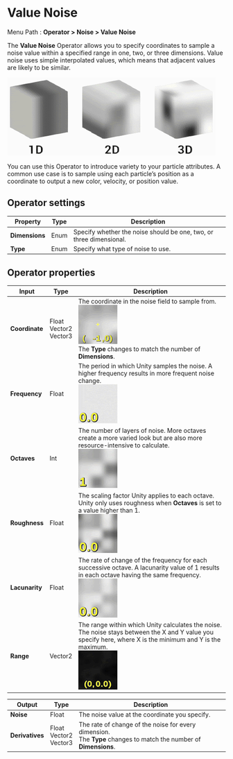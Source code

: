 # Value Noise

Menu Path : **Operator > Noise > Value Noise**

The **Value Noise** Operator allows you to specify coordinates to sample a noise value within a specified range in one, two, or three dimensions. Value noise uses simple interpolated values, which means that adjacent values are likely to be similar.

![](Images/Operator-ValueNoiseAnimation.gif)

You can use this Operator to introduce variety to your particle attributes. A common use case is to sample using each particle’s position as a coordinate to output a new color, velocity, or position value.

## Operator settings

| **Property**   | **Type** | **Description**                                              |
| -------------- | -------- | ------------------------------------------------------------ |
| **Dimensions** | Enum     | Specify whether the noise should be one, two, or three dimensional. |
| **Type**       | Enum     | Specify what type of noise to use.                           |

## Operator properties

| **Input**      | **Type**                      | **Description**                                              |
| -------------- | ----------------------------- | ------------------------------------------------------------ |
| **Coordinate** | Float<br/>Vector2<br/>Vector3 | The coordinate in the noise field to sample from.<br/>![](Images/Operator-ValueNoiseCoordinate.gif) <br/>The **Type** changes to match the number of **Dimensions**. |
| **Frequency**  | Float                         | The period in which Unity samples the noise. A higher frequency results in more frequent noise change.<br/>![](Images/Operator-ValueNoiseFrequency.gif) |
| **Octaves**    | Int                           | The number of layers of noise. More octaves create a more varied look but are also more resource-intensive to calculate.<br/>![](Images/Operator-ValueNoiseOctaves.gif) |
| **Roughness**  | Float                         | The scaling factor Unity applies to each octave. Unity only uses roughness when **Octaves** is set to a value higher than 1.<br/>![](Images/Operator-ValueNoiseRoughness.gif) |
| **Lacunarity** | Float                         | The rate of change of the frequency for each successive octave. A lacunarity value of 1 results in each octave having the same frequency.<br/>![](Images/Operator-ValueNoiseLacunarity.gif) |
| **Range**      | Vector2                       | The range within which Unity calculates the noise. The noise stays between the X and Y value you specify here, where X is the minimum and Y is the maximum.<br/>![](Images/Operator-ValueNoiseRange.gif) |

| **Output**      | **Type**                      | **Description**                                              |
| --------------- | ----------------------------- | ------------------------------------------------------------ |
| **Noise**       | Float                         | The noise value at the coordinate you specify.               |
| **Derivatives** | Float<br/>Vector2<br/>Vector3 | The rate of change of the noise for every dimension.<br/>The **Type** changes to match the number of **Dimensions**. |